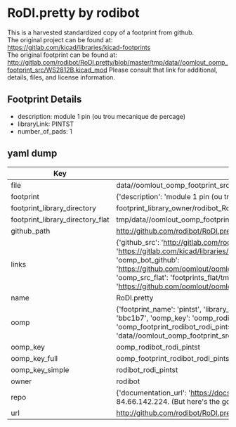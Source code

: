 # RoDI.pretty by rodibot  
This is a harvested standardized copy of a footprint from github.  
The original project can be found at:  
https://gitlab.com/kicad/libraries/kicad-footprints  
The original footprint can be found at:
http://gitlab.com/rodibot/RoDI.pretty/blob/master/tmp/data//oomlout_oomp_footprint_src/WS2812B.kicad_mod
Please consult that link for additional, details, files, and license information.  
## Footprint Details
* description: module 1 pin (ou trou mecanique de percage)  
* libraryLink: PINTST  
* number_of_pads: 1  
## yaml dump  
| Key | Value |  
| --- | --- |  
| file | data//oomlout_oomp_footprint_src/RoDI.pretty/PINTST.kicad_mod |  
| footprint | {'description': 'module 1 pin (ou trou mecanique de percage)', 'libraryLink': 'PINTST', 'number_of_pads': 1} |  
| footprint_library_directory | footprint_library_owner/rodibot_RoDI.pretty |  
| footprint_library_directory_flat | tmp/data//oomlout_oomp_footprint_src/footprints_flat/rodibot_rodi_pintst/working |  
| github_path | http://github.com/rodibot/RoDI.pretty/blob/master/tmp/data//oomlout_oomp_footprint_src/PINTST.kicad_mod |  
| links | {'github_src': 'http://gitlab.com/rodibot/RoDI.pretty/blob/master/tmp/data//oomlout_oomp_footprint_src/WS2812B.kicad_mod', 'github_src_repo': 'https://gitlab.com/kicad/libraries/kicad-footprints', 'oomp_bot': 'tmp/data//oomlout_oomp_footprint_src/footprints/rodibot_rodi_pintst/working', 'oomp_bot_github': 'https://github.com/oomlout/oomlout_oomp_footprint_bot/tree/main/tmp/data//oomlout_oomp_footprint_src/footprints/rodibot_rodi_pintst/working', 'oomp_src_flat': 'footprints_flat/tmp/data//oomlout_oomp_footprint_src/footprints_flat/rodibot_rodi_pintst/working', 'oomp_src_flat_github': 'https://github.com/oomlout/oomlout_oomp_footprint_src/tree/main/tmp/data//oomlout_oomp_footprint_src/footprints_flat/rodibot_rodi_pintst/working'} |  
| name | RoDI.pretty |  
| oomp | {'footprint_name': 'pintst', 'library_name': 'rodi', 'md5': 'bbc1b72bf7589a3e878cd2fc1b6a7ad6', 'md5_10': 'bbc1b72bf7', 'md5_5': 'bbc1b', 'md5_6': 'bbc1b7', 'oomp_key': 'oomp_rodibot_rodi_pintst', 'oomp_key_extra': 'oomp_footprint_rodibot_rodi_pintst', 'oomp_key_full': 'oomp_footprint_rodibot_rodi_pintst_bbc1b7', 'oomp_key_simple': 'rodibot_rodi_pintst', 'original_filename': 'data//oomlout_oomp_footprint_src/RoDI.pretty/PINTST.kicad_mod', 'owner_name': 'rodibot'} |  
| oomp_key | oomp_rodibot_rodi_pintst |  
| oomp_key_full | oomp_footprint_rodibot_rodi_pintst |  
| oomp_key_simple | rodibot_rodi_pintst |  
| owner | rodibot |  
| repo | {'documentation_url': 'https://docs.github.com/rest/overview/resources-in-the-rest-api#rate-limiting', 'message': "API rate limit exceeded for 84.66.142.224. (But here's the good news: Authenticated requests get a higher rate limit. Check out the documentation for more details.)"} |  
| url | http://github.com/rodibot/RoDI.pretty |  

